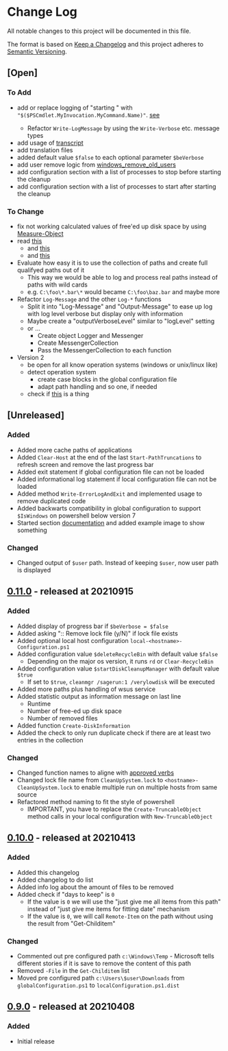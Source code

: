 # Change Log

All notable changes to this project will be documented in this file.

The format is based on [Keep a Changelog](http://keepachangelog.com/)
and this project adheres to [Semantic Versioning](http://semver.org/).

## [Open]

### To Add

* add or replace logging of "starting <function name>" with `"$($PSCmdlet.MyInvocation.MyCommand.Name)"`. [see](https://arcanecode.com/2021/09/27/fun-with-powershell-write-verbose/)
    * Refactor `Write-LogMessage` by using the `Write-Verbose` etc. message types
* add usage of [transcript](https://www.tutorialspoint.com/how-to-use-a-transcript-in-powershell)
* add translation files
* added default value `$false` to each optional parameter `$beVerbose`
* add user remove logic from [windows_remove_old_users](https://github.com/stevleibelt/windows_remove_old_users)
* add configuration section with a list of processes to stop before starting the cleanup
* add configuration section with a list of processes to start after starting the cleanup

### To Change

* fix not working calculated values of free'ed up disk space by using [Measure-Object](http://woshub.com/powershell-get-folder-sizes/)
* read [this](https://docs.microsoft.com/en-us/powershell/scripting/learn/deep-dives/everything-about-arrays?view=powershell-7.1)
    * and [this](https://powershellexplained.com/2017-05-27-Powershell-module-building-basics/)
    * and [this](https://docs.microsoft.com/en-us/powershell/scripting/developer/module/how-to-write-a-powershell-script-module?view=powershell-7.1)
* Evaluate how easy it is to use the collection of paths and create full qualifyed paths out of it
    * This way we would be able to log and process real paths instead of paths with wild cards
    * e.g. `C:\foo\*.bar\*` would became `C:\foo\baz.bar` and maybe more
* Refactor `Log-Message` and the other `Log-*` functions
    * Split it into "Log-Message" and "Output-Message" to ease up log with log level verbose but display only with information
    * Maybe create a "outputVerboseLevel" similar to "logLevel" setting
    * or ...
        * Create object Logger and Messenger
        * Create MessengerCollection
        * Pass the MessengerCollection to each function
* Version 2
    * be open for all know operation systems (windows or unix/linux like)
    * detect operation system
        * create case blocks in the global configuration file
        * adapt path handling and so one, if needed
    * check if [this](http://woshub.com/how-to-clean-up-system-volume-information-folder/) is a thing

## [Unreleased]

### Added

* Added more cache paths of applications
* Added `Clear-Host` at the end of the last `Start-PathTruncations` to refresh screen and remove the last progress bar
* Added exit statement if global configuration file can not be loaded
* Added informational log statement if local configuration file can not be loaded
* Added method `Write-ErrorLogAndExit` and implemented usage to remove duplicated code
* Added backwarts compatibility in global configuration to support `$IsWindows` on powershell below version 7
* Started section [documentation](documentation) and added example image to show something

### Changed

* Changed output of `$user` path. Instead of keeping `$user`, now user path is displayed

## [0.11.0](https://github.com/bazzline/tatortreiniger/tree/0.11.0) - released at 20210915

### Added

* Added display of progress bar if `$beVerbose = $false`
* Added asking ":: Remove lock file (y/N)" if lock file exists
* Added optional local host configuration `local-<hostname>-Configuration.ps1`
* Added configuration value `$deleteRecycleBin` with default value `$false`
    * Depending on the major os version, it runs `rd` or `Clear-RecycleBin`
* Added configuration value `$startDiskCleanupManager` with default value `$true`
    * If set to `$true`, `cleanmgr /sagerun:1 /verylowdisk` will be executed
* Added more paths plus handling of wsus service
* Added statistic output as information message on last line
    * Runtime
    * Number of free-ed up disk space
    * Number of removed files
* Added function `Create-DiskInformation`
* Added the check to only run duplicate check if there are at least two entries in the collection

### Changed

* Changed function names to aligne with [approved verbs](https://docs.microsoft.com/de-de/powershell/scripting/developer/cmdlet/approved-verbs-for-windows-powershell-commands?view=powershell-7.1)
* Changed lock file name from `CleanUpSystem.lock` to `<hostname>-CleanUpSystem.lock` to enable multiple run on multiple hosts from same source
* Refactored method naming to fit the style of powershell
    * IMPORTANT, you have to replace the `Create-TruncableObject` method calls in your local configuration with `New-TruncableObject`

## [0.10.0](https://github.com/bazzline/tatortreiniger/tree/0.10.0) - released at 20210413

### Added

* Added this changelog
* Added changelog to do list
* Added info log about the amount of files to be removed
* Added check if "days to keep" is `0`
    * If the value is `0` we will use the "just give me all items from this path" instead of "just give me items for fitting date" mechanism
    * If the value is `0`, we will call `Remote-Item` on the path without using the result from "Get-Childitem"

### Changed

* Commented out pre configured path `c:\Windows\Temp` - Microsoft tells different stories if it is save to remove the content of this path
* Removed `-File` in the `Get-Childitem` list
* Moved pre configured path `c:\Users\$user\Downloads` from `globalConfiguration.ps1` to `localConfiguration.ps1.dist`

## [0.9.0](https://github.com/bazzline/tatortreiniger/tree/0.9.0) - released at 20210408

### Added

* Initial release
